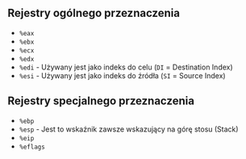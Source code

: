 ## Rejestry ogólnego przeznaczenia

- `%eax`
- `%ebx`
- `%ecx`
- `%edx`
- `%edi` - Używany jest jako indeks do celu (`DI` = Destination Index)
- `%esi` - Używany jest jako indeks do źródła (`SI` = Source Index)

## Rejestry specjalnego przeznaczenia

- `%ebp`
- `%esp` - Jest to wskaźnik zawsze wskazujący na górę stosu (Stack)
- `%eip`
- `%eflags`

